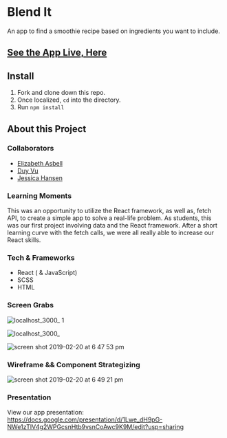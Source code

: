 # Blend It
An app to find a smoothie recipe based on ingredients you want to include.

## [See the App Live, Here](https://easbell.github.io/Blend-It/)

## Install
1. Fork and clone down this repo.
2. Once localized,
  `cd`
   into the directory.
3. Run `npm install`

## About this Project

### Collaborators
- [Elizabeth Asbell](https://github.com/easbell/)
- [Duy Vu](https://github.com/Rosebud303)
- [Jessica Hansen](https://github.com/jessicalyn)

### Learning Moments
This was an opportunity to utilize the React framework, as well as, fetch API, to create a simple app to solve a real-life problem. As students, this was our first project involving data and the React framework. After a short learning curve with the fetch calls, we were all really able to increase our React skills.

### Tech & Frameworks
- React ( & JavaScript)
- SCSS
- HTML

### Screen Grabs
![localhost_3000_ 1](https://user-images.githubusercontent.com/34728115/53129811-d4194a00-3525-11e9-9100-1f375cff9dcb.png)

![localhost_3000_](https://user-images.githubusercontent.com/34728115/53129726-961c2600-3525-11e9-9159-1782198e23cb.png)

![screen shot 2019-02-20 at 6 47 53 pm](https://user-images.githubusercontent.com/34728115/53137466-15b6ee80-3540-11e9-976a-91b602f55630.png)

### Wireframe && Component Strategizing 
![screen shot 2019-02-20 at 6 49 21 pm](https://user-images.githubusercontent.com/34728115/53137508-4008ac00-3540-11e9-90e7-ca45106f2210.png)

### Presentation
View our app presentation: https://docs.google.com/presentation/d/1Lwe_dH9pG-NWe1zTIV4g2WPGcsnHtb9vsnCoAwc9K9M/edit?usp=sharing
